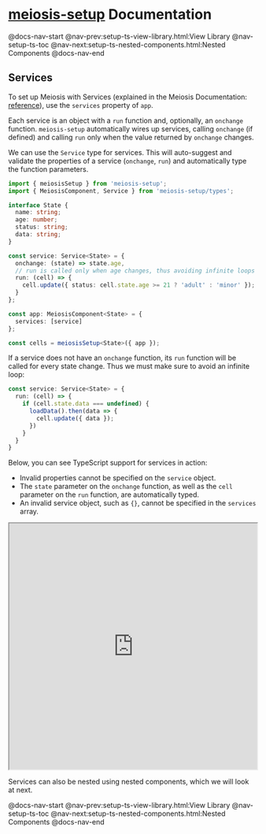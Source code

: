 # [meiosis-setup](https://meiosis.js.org/setup) Documentation

@docs-nav-start
@nav-prev:setup-ts-view-library.html:View Library
@nav-setup-ts-toc
@nav-next:setup-ts-nested-components.html:Nested Components
@docs-nav-end

## Services

To set up Meiosis with Services (explained in the Meiosis Documentation:
[reference](https://meiosis.js.org/docs/08-services.html)), use the `services` property of `app`.

Each service is an object with a `run` function and, optionally, an `onchange` function.
`meiosis-setup` automatically wires up services, calling `onchange` (if defined) and calling `run`
only when the value returned by `onchange` changes.

We can use the `Service` type for services. This will auto-suggest and validate the properties of a
service (`onchange`, `run`) and automatically type the function parameters.

```ts
import { meiosisSetup } from 'meiosis-setup';
import { MeiosisComponent, Service } from 'meiosis-setup/types';

interface State {
  name: string;
  age: number;
  status: string;
  data: string;
}

const service: Service<State> = {
  onchange: (state) => state.age,
  // run is called only when age changes, thus avoiding infinite loops
  run: (cell) => {
    cell.update({ status: cell.state.age >= 21 ? 'adult' : 'minor' });
  }
};

const app: MeiosisComponent<State> = {
  services: [service]
};

const cells = meiosisSetup<State>({ app });
```

If a service does not have an `onchange` function, its `run` function will be called for every state
change. Thus we must make sure to avoid an infinite loop:

```ts
const service: Service<State> = {
  run: (cell) => {
    if (cell.state.data === undefined) {
      loadData().then(data => {
        cell.update({ data });
      })
    }
  }
}
```

Below, you can see TypeScript support for services in action:

- Invalid properties cannot be specified on the `service` object.
- The `state` parameter on the `onchange` function, as well as the `cell` parameter on the `run`
  function, are automatically typed.
- An invalid service object, such as `{}`, cannot be specified in the `services` array.

<iframe src="https://stackblitz.com/github/foxdonut/meiosis/tree/master/helpers/setup/examples?embed=1&terminalHeight=0&ctl=1&view=editor&file=src/snippets/services.ts" style="width:100%;height:500px"></iframe>

Services can also be nested using nested components, which we will look at next.

@docs-nav-start
@nav-prev:setup-ts-view-library.html:View Library
@nav-setup-ts-toc
@nav-next:setup-ts-nested-components.html:Nested Components
@docs-nav-end
